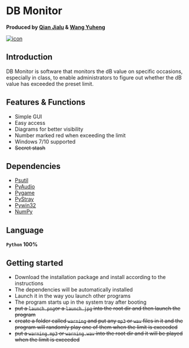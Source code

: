# DB Monitor   

**Produced by [Qian Jialu](https://github.com/god-forever) & [Wang Yuheng](https://github.com/enderman-teleporting)**

[![icon](./icon.ico)]()

## Introduction

DB Monitor is software that monitors the dB value on specific occasions, especially in class, to enable administrators to figure out whether the dB value has exceeded the preset limit.

## Features & Functions

* Simple GUI
* Easy access
* Diagrams for better visibility
* Number marked red when exceeding the limit
* Windows 7/10 supported    
* ~~Secret stash~~

## Dependencies

* [Psutil](https://pypi.org/project/psutil/)
* [PyAudio](https://pypi.org/project/pyaudio/)
* [Pygame](https://pypi.org/project/pygame/)
* [PyStray](https://pypi.org/project/pystray/)
* [Pywin32](https://pypi.org/project/pywin32/)
* [NumPy](https://pypi.org/project/numpy/)

## Language

**`Python` 100%**

## Getting started

* Download the installation package and install according to the instructions
* The dependencies will be automatically installed
* Launch it in the way you launch other programs
* The program starts up in the system tray after booting
* ~~put a `launch.png`or a `launch.jpg` into the root dir and then launch the program~~
* ~~create a folder called `warning` and put any `mp3` or `wav` files in it and the program will randomly play one of them when the limit is exceeded~~
* ~~put a `warning.mp3` or `warning.wav` into the root dir and it will be played when the limit is exceeded~~

